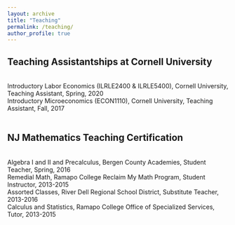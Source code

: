 ```yaml
---
layout: archive
title: "Teaching"
permalink: /teaching/
author_profile: true
---
```


<p id="1.5-spaced" style="line-height: 150%;">
<h2> Teaching Assistantships at Cornell University</h2><br>
<div>Introductory Labor Economics (ILRLE2400 & ILRLE5400), Cornell University, Teaching Assistant, Spring, 2020</div>
<div>Introductory Microeconomics (ECON1110), Cornell University, Teaching Assistant, Fall, 2017 </div><br>
</p>

<p id="1.5-spaced" style="line-height: 150%;">
<h2> NJ Mathematics Teaching Certification</h2><br>
<div>Algebra I and II and Precalculus, Bergen County Academies, Student Teacher, Spring, 2016</div>
<div>Remedial Math, Ramapo College Reclaim My Math Program, Student Instructor, 2013-2015</div>
<div>Assorted Classes, River Dell Regional School District, Substitute Teacher, 2013-2016</div>
<div>Calculus and Statistics, Ramapo College Office of Specialized Services, Tutor, 2013-2015</div>
</p>
	
